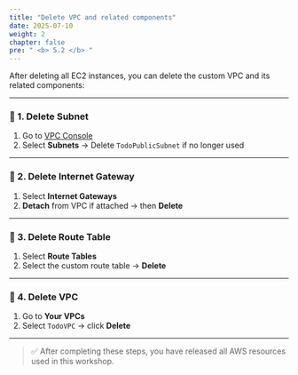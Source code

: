 ```yaml
---
title: "Delete VPC and related components"
date: 2025-07-10
weight: 2
chapter: false
pre: " <b> 5.2 </b> "
---
```


After deleting all EC2 instances, you can delete the custom VPC and its related components:

---

### 🧹 1. Delete Subnet

1. Go to [VPC Console](https://console.aws.amazon.com/vpc)
2. Select **Subnets** → Delete `TodoPublicSubnet` if no longer used

---

### 🧹 2. Delete Internet Gateway

1. Select **Internet Gateways**
2. **Detach** from VPC if attached → then **Delete**

---

### 🧹 3. Delete Route Table

1. Select **Route Tables**
2. Select the custom route table → **Delete**

---

### 🧹 4. Delete VPC

1. Go to **Your VPCs**
2. Select `TodoVPC` → click **Delete**

---

> ✅ After completing these steps, you have released all AWS resources used in this workshop.
